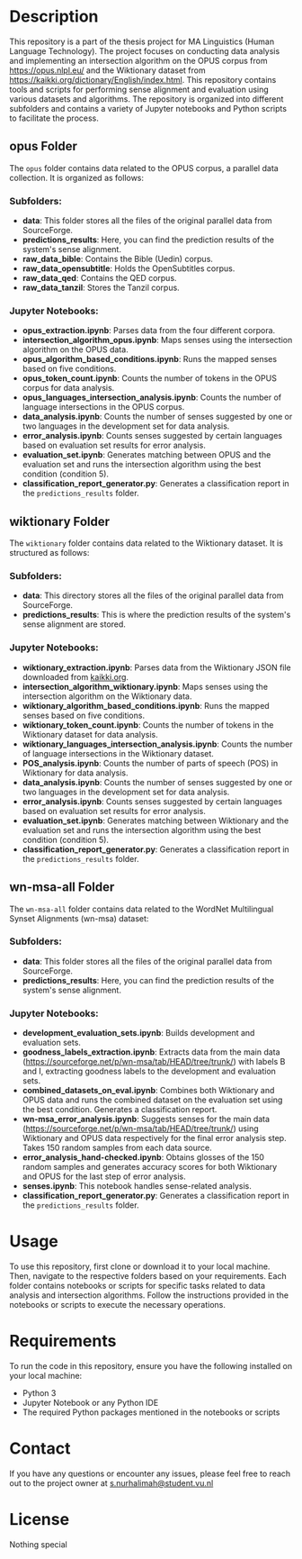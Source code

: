# Description
This repository is a part of the thesis project for MA Linguistics (Human Language Technology). The project focuses on conducting data analysis and implementing an intersection algorithm on the OPUS corpus from https://opus.nlpl.eu/ and the Wiktionary dataset from https://kaikki.org/dictionary/English/index.html. This repository contains tools and scripts for performing sense alignment and evaluation using various datasets and algorithms. The repository is organized into different subfolders and contains a variety of Jupyter notebooks and Python scripts to facilitate the process.

## opus Folder

The `opus` folder contains data related to the OPUS corpus, a parallel data collection. It is organized as follows:

### Subfolders:

- **data**: This folder stores all the files of the original parallel data from SourceForge.
- **predictions_results**: Here, you can find the prediction results of the system's sense alignment.
- **raw_data_bible**: Contains the Bible (Uedin) corpus.
- **raw_data_opensubtitle**: Holds the OpenSubtitles corpus.
- **raw_data_qed**: Contains the QED corpus.
- **raw_data_tanzil**: Stores the Tanzil corpus.

### Jupyter Notebooks:

- **opus_extraction.ipynb**: Parses data from the four different corpora.
- **intersection_algorithm_opus.ipynb**: Maps senses using the intersection algorithm on the OPUS data.
- **opus_algorithm_based_conditions.ipynb**: Runs the mapped senses based on five conditions.
- **opus_token_count.ipynb**: Counts the number of tokens in the OPUS corpus for data analysis.
- **opus_languages_intersection_analysis.ipynb**: Counts the number of language intersections in the OPUS corpus.
- **data_analysis.ipynb**: Counts the number of senses suggested by one or two languages in the development set for data analysis.
- **error_analysis.ipynb**: Counts senses suggested by certain languages based on evaluation set results for error analysis.
- **evaluation_set.ipynb**: Generates matching between OPUS and the evaluation set and runs the intersection algorithm using the best condition (condition 5).
- **classification_report_generator.py**: Generates a classification report in the `predictions_results` folder.

## wiktionary Folder

The `wiktionary` folder contains data related to the Wiktionary dataset. It is structured as follows:

### Subfolders:

- **data**: This directory stores all the files of the original parallel data from SourceForge.
- **predictions_results**: This is where the prediction results of the system's sense alignment are stored.

### Jupyter Notebooks:

- **wiktionary_extraction.ipynb**: Parses data from the Wiktionary JSON file downloaded from [kaikki.org](https://kaikki.org/dictionary/English/index.html).
- **intersection_algorithm_wiktionary.ipynb**: Maps senses using the intersection algorithm on the Wiktionary data.
- **wiktionary_algorithm_based_conditions.ipynb**: Runs the mapped senses based on five conditions.
- **wiktionary_token_count.ipynb**: Counts the number of tokens in the Wiktionary dataset for data analysis.
- **wiktionary_languages_intersection_analysis.ipynb**: Counts the number of language intersections in the Wiktionary dataset.
- **POS_analysis.ipynb**: Counts the number of parts of speech (POS) in Wiktionary for data analysis.
- **data_analysis.ipynb**: Counts the number of senses suggested by one or two languages in the development set for data analysis.
- **error_analysis.ipynb**: Counts senses suggested by certain languages based on evaluation set results for error analysis.
- **evaluation_set.ipynb**: Generates matching between Wiktionary and the evaluation set and runs the intersection algorithm using the best condition (condition 5).
- **classification_report_generator.py**: Generates a classification report in the `predictions_results` folder.

## wn-msa-all Folder

The `wn-msa-all` folder contains data related to the WordNet Multilingual Synset Alignments (wn-msa) dataset:

### Subfolders:

- **data**: This folder stores all the files of the original parallel data from SourceForge.
- **predictions_results**: Here, you can find the prediction results of the system's sense alignment.

### Jupyter Notebooks:

- **development_evaluation_sets.ipynb**: Builds development and evaluation sets.
- **goodness_labels_extraction.ipynb**: Extracts data from the main data (https://sourceforge.net/p/wn-msa/tab/HEAD/tree/trunk/) with labels B and I, extracting goodness labels to the development and evaluation sets.
- **combined_datasets_on_eval.ipynb**: Combines both Wiktionary and OPUS data and runs the combined dataset on the evaluation set using the best condition. Generates a classification report.
- **wn-msa_error_analysis.ipynb**: Suggests senses for the main data (https://sourceforge.net/p/wn-msa/tab/HEAD/tree/trunk/) using Wiktionary and OPUS data respectively for the final error analysis step. Takes 150 random samples from each data source.
- **error_analysis_hand-checked.ipynb**: Obtains glosses of the 150 random samples and generates accuracy scores for both Wiktionary and OPUS for the last step of error analysis.
- **senses.ipynb**: This notebook handles sense-related analysis.
- **classification_report_generator.py**: Generates a classification report in the `predictions_results` folder.




# Usage
To use this repository, first clone or download it to your local machine. Then, navigate to the respective folders based on your requirements. Each folder contains notebooks or scripts for specific tasks related to data analysis and intersection algorithms. Follow the instructions provided in the notebooks or scripts to execute the necessary operations.

# Requirements
To run the code in this repository, ensure you have the following installed on your local machine:

- Python 3
- Jupyter Notebook or any Python IDE
- The required Python packages mentioned in the notebooks or scripts

# Contact
If you have any questions or encounter any issues, please feel free to reach out to the project owner at s.nurhalimah@student.vu.nl

# License
Nothing special
